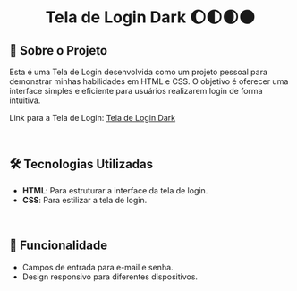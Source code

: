 <h1 align="center">
    <p>Tela de Login Dark 🌔🌓🌒🌑</p>
</h1>

## 📘 Sobre o Projeto

Esta é uma Tela de Login desenvolvida como um projeto pessoal para demonstrar minhas habilidades em HTML e CSS. O objetivo é oferecer uma interface simples e eficiente para usuários realizarem login de forma intuitiva.

Link para a Tela de Login: [Tela de Login Dark](https://lerraji-sousa.github.io/Tela-Login-Dark/)

<br>

## 🛠️ Tecnologias Utilizadas

- **HTML**: Para estruturar a interface da tela de login.
- **CSS**: Para estilizar a tela de login.

<br>

## 🎯 Funcionalidade

- Campos de entrada para e-mail e senha.
- Design responsivo para diferentes dispositivos.
